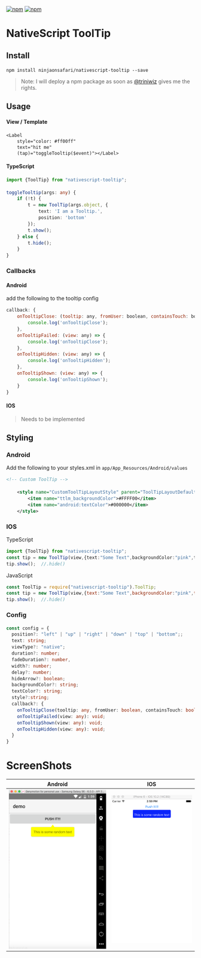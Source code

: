 [![npm](https://img.shields.io/npm/v/nativescript-tooltip.svg)](https://www.npmjs.com/package/nativescript-tooltip)
[![npm](https://img.shields.io/npm/dt/nativescript-tooltip.svg?label=npm%20downloads)](https://www.npmjs.com/package/nativescript-tooltip)

# NativeScript ToolTip

## Install
`npm install ninjaonsafari/nativescript-tooltip --save`


> Note: I will deploy a npm package as soon as [@triniwiz](https://github.com/triniwiz/nativescript-tooltip) gives me the rights.

## Usage
#### View / Template
``` 
<Label
    style="color: #ff00ff"
    text="hit me"
    (tap)="toggleTooltip($event)"></Label>

```

#### TypeScript
```ts
import {ToolTip} from "nativescript-tooltip";

toggleTooltip(args: any) {
    if (!t) {
        t = new ToolTip(args.object, {
            text: 'I am a Tooltip.',
            position: 'bottom'
        });
        t.show();
    } else {
        t.hide();
    }
}
```

### Callbacks
#### Android

add the following to the tooltip config
```js
callback: {
    onTooltipClose: (tooltip: any, fromUser: boolean, containsTouch: boolean) => {
        console.log('onTooltipClose');
    },
    onTooltipFailed: (view: any) => {
        console.log('onTooltipClose');
    },
    onTooltipHidden: (view: any) => {
        console.log('onTooltipHidden');
    },
    onTooltipShown: (view: any) => {
        console.log('onTooltipShown');
    }
}
```

#### IOS
> Needs to be implemented

## Styling

### Android

Add the following to your styles.xml in `app/App_Resources/Android/values`
```xml
<!-- Custom ToolTip -->

    <style name="CustomToolTipLayoutStyle" parent="ToolTipLayoutDefaultStyle">
        <item name="ttlm_backgroundColor">#FFFF00</item>
        <item name="android:textColor">#000000</item>
    </style>
```

### IOS
TypeScript
```ts
import {ToolTip} from "nativescript-tooltip";
const tip = new ToolTip(view,{text:"Some Text",backgroundColor:"pink",textColor:"black"});
tip.show();  //.hide()
```
JavaScript
```js
const ToolTip = require("nativescript-tooltip").ToolTip;
const tip = new ToolTip(view,{text:"Some Text",backgroundColor:"pink",textColor:"black"});
tip.show();  //.hide()
```

### Config
```ts
const config = {
  position?: "left" | "up" | "right" | "down" | "top" | "bottom";;
  text: string;
  viewType?: "native";
  duration?: number;
  fadeDuration?: number,
  width?: number;
  delay?: number;
  hideArrow?: boolean;
  backgroundColor?: string;
  textColor?: string;
  style?:string;
  callback?: {
    onTooltipClose(tooltip: any, fromUser: boolean, containsTouch: boolean): void;
    onTooltipFailed(view: any): void;
    onTooltipShown(view: any): void;
    onTooltipHidden(view: any): void;
  }
}
```

# ScreenShots
Android | IOS
--------- | ----------
![ss](ss/tooltip_android.png?raw=true) | ![splash](ss/tooltip_ios.png?raw=true)
